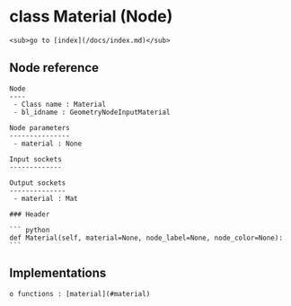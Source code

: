 # class Material (Node)

    <sub>go to [index](/docs/index.md)</sub>
    
## Node reference

    Node
    ----
     - Class name : Material
     - bl_idname : GeometryNodeInputMaterial
    
    Node parameters
    ---------------
     - material : None
    
    Input sockets
    -------------
    
    Output sockets
    --------------
     - material : Mat
    
    ### Header

    ``` python
    def Material(self, material=None, node_label=None, node_color=None):
    ```
    
## Implementations

    o functions : [material](#material)
    
    